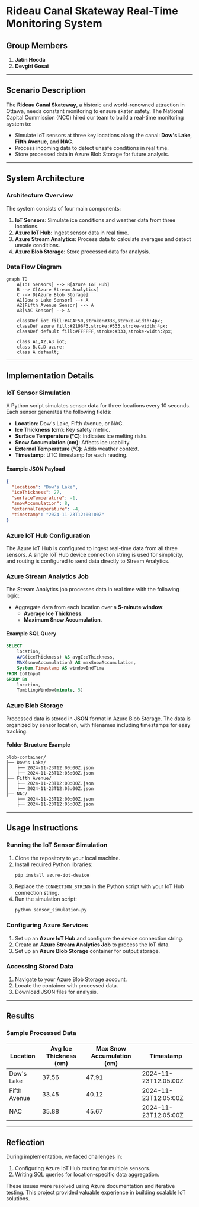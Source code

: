 # Rideau Canal Skateway Real-Time Monitoring System

## Group Members
1. **Jatin Hooda**  
2. **Devgiri Gosai**

---

## Scenario Description
The **Rideau Canal Skateway**, a historic and world-renowned attraction in Ottawa, needs constant monitoring to ensure skater safety. The National Capital Commission (NCC) hired our team to build a real-time monitoring system to:  

- Simulate IoT sensors at three key locations along the canal: **Dow's Lake**, **Fifth Avenue**, and **NAC**.  
- Process incoming data to detect unsafe conditions in real time.  
- Store processed data in Azure Blob Storage for future analysis.  

---

## System Architecture

### Architecture Overview
The system consists of four main components:  

1. **IoT Sensors**: Simulate ice conditions and weather data from three locations.  
2. **Azure IoT Hub**: Ingest sensor data in real time.  
3. **Azure Stream Analytics**: Process data to calculate averages and detect unsafe conditions.  
4. **Azure Blob Storage**: Store processed data for analysis.  

### Data Flow Diagram
```mermaid
graph TD
    A[IoT Sensors] --> B[Azure IoT Hub]
    B --> C[Azure Stream Analytics]
    C --> D[Azure Blob Storage]
    A1[Dow's Lake Sensor] --> A
    A2[Fifth Avenue Sensor] --> A
    A3[NAC Sensor] --> A

    classDef iot fill:#4CAF50,stroke:#333,stroke-width:4px;
    classDef azure fill:#2196F3,stroke:#333,stroke-width:4px;
    classDef default fill:#FFFFFF,stroke:#333,stroke-width:2px;

    class A1,A2,A3 iot;
    class B,C,D azure;
    class A default;
```

---

## Implementation Details

### IoT Sensor Simulation
A Python script simulates sensor data for three locations every 10 seconds. Each sensor generates the following fields:  

- **Location**: Dow's Lake, Fifth Avenue, or NAC.  
- **Ice Thickness (cm)**: Key safety metric.  
- **Surface Temperature (°C)**: Indicates ice melting risks.  
- **Snow Accumulation (cm)**: Affects ice usability.  
- **External Temperature (°C)**: Adds weather context.  
- **Timestamp**: UTC timestamp for each reading.  

#### Example JSON Payload
```json
{
  "location": "Dow's Lake",
  "iceThickness": 27,
  "surfaceTemperature": -1,
  "snowAccumulation": 8,
  "externalTemperature": -4,
  "timestamp": "2024-11-23T12:00:00Z"
}
```

### Azure IoT Hub Configuration
The Azure IoT Hub is configured to ingest real-time data from all three sensors. A single IoT Hub device connection string is used for simplicity, and routing is configured to send data directly to Stream Analytics.  

### Azure Stream Analytics Job
The Stream Analytics job processes data in real time with the following logic:  

- Aggregate data from each location over a **5-minute window**:  
  - **Average Ice Thickness**.  
  - **Maximum Snow Accumulation**.  

#### Example SQL Query
```sql
SELECT 
    location,
    AVG(iceThickness) AS avgIceThickness,
    MAX(snowAccumulation) AS maxSnowAccumulation,
    System.Timestamp AS windowEndTime
FROM IoTInput
GROUP BY 
    location, 
    TumblingWindow(minute, 5)
```

### Azure Blob Storage
Processed data is stored in **JSON** format in Azure Blob Storage. The data is organized by sensor location, with filenames including timestamps for easy tracking.  

#### Folder Structure Example
```
blob-container/
├── Dow's Lake/
│   ├── 2024-11-23T12:00:00Z.json
│   ├── 2024-11-23T12:05:00Z.json
├── Fifth Avenue/
│   ├── 2024-11-23T12:00:00Z.json
│   ├── 2024-11-23T12:05:00Z.json
├── NAC/
    ├── 2024-11-23T12:00:00Z.json
    ├── 2024-11-23T12:05:00Z.json
```

---

## Usage Instructions

### Running the IoT Sensor Simulation
1. Clone the repository to your local machine.  
2. Install required Python libraries:  
    ```bash
    pip install azure-iot-device
    ```  
3. Replace the `CONNECTION_STRING` in the Python script with your IoT Hub connection string.  
4. Run the simulation script:  
    ```bash
    python sensor_simulation.py
    ```  

### Configuring Azure Services
1. Set up an **Azure IoT Hub** and configure the device connection string.  
2. Create an **Azure Stream Analytics Job** to process the IoT data.  
3. Set up an **Azure Blob Storage** container for output storage.  

### Accessing Stored Data
1. Navigate to your Azure Blob Storage account.  
2. Locate the container with processed data.  
3. Download JSON files for analysis.  

---

## Results

### Sample Processed Data
| Location        | Avg Ice Thickness (cm) | Max Snow Accumulation (cm) | Timestamp              |
|-----------------|-------------------------|----------------------------|------------------------|
| Dow's Lake      | 37.56                  | 47.91                      | 2024-11-23T12:05:00Z   |
| Fifth Avenue    | 33.45                  | 40.12                      | 2024-11-23T12:05:00Z   |
| NAC             | 35.88                  | 45.67                      | 2024-11-23T12:05:00Z   |

---

## Reflection
During implementation, we faced challenges in:  
1. Configuring Azure IoT Hub routing for multiple sensors.  
2. Writing SQL queries for location-specific data aggregation.  

These issues were resolved using Azure documentation and iterative testing. This project provided valuable experience in building scalable IoT solutions.
